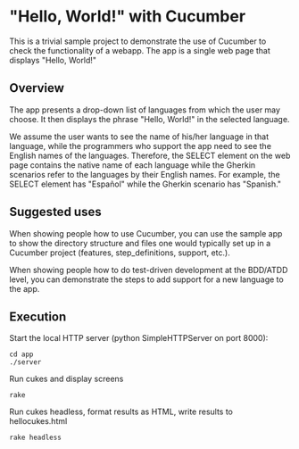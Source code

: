 # "Hello, World!" with Cucumber

This is a trivial sample project to demonstrate the use of Cucumber to check the functionality of a webapp. The app is a single web page that displays "Hello, World!" 

## Overview

The app presents a drop-down list of languages from which the user may choose. It then displays the phrase "Hello, World!" in the selected language.

We assume the user wants to see the name of his/her language in that language, while the programmers who support the app need to see the English names of the languages. Therefore, the SELECT element on the web page contains the native name of each language while the Gherkin scenarios refer to the languages by their English names. For example, the SELECT element has "Espa&ntilde;ol" while the Gherkin scenario has "Spanish."

## Suggested uses

When showing people how to use Cucumber, you can use the sample app to show the directory structure and files one would typically set up in a Cucumber project (features, step_definitions, support, etc.).

When showing people how to do test-driven development at the BDD/ATDD level, you can demonstrate the steps to add support for a new language to the app. 

## Execution

Start the local HTTP server (python SimpleHTTPServer on port 8000):

```shell
cd app
./server
```

Run cukes and display screens

```shell
rake
```

Run cukes headless, format results as HTML, write results to hellocukes.html

```shell
rake headless
```


